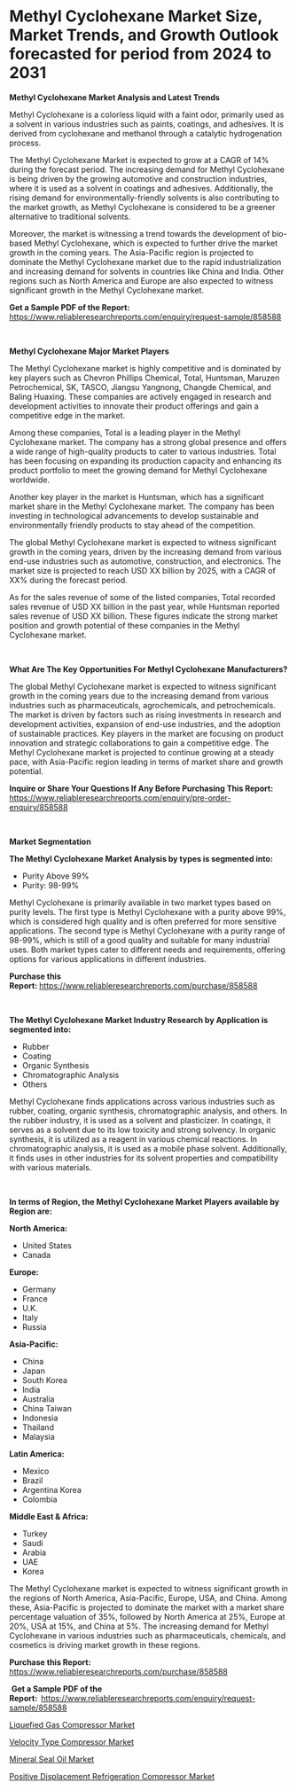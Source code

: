 <p><h1>Methyl Cyclohexane Market Size, Market Trends, and Growth Outlook forecasted for period from 2024 to 2031</h1></p><p><strong>Methyl Cyclohexane Market Analysis and Latest Trends</strong></p>
<p><p>Methyl Cyclohexane is a colorless liquid with a faint odor, primarily used as a solvent in various industries such as paints, coatings, and adhesives. It is derived from cyclohexane and methanol through a catalytic hydrogenation process. </p><p>The Methyl Cyclohexane Market is expected to grow at a CAGR of 14% during the forecast period. The increasing demand for Methyl Cyclohexane is being driven by the growing automotive and construction industries, where it is used as a solvent in coatings and adhesives. Additionally, the rising demand for environmentally-friendly solvents is also contributing to the market growth, as Methyl Cyclohexane is considered to be a greener alternative to traditional solvents.</p><p>Moreover, the market is witnessing a trend towards the development of bio-based Methyl Cyclohexane, which is expected to further drive the market growth in the coming years. The Asia-Pacific region is projected to dominate the Methyl Cyclohexane market due to the rapid industrialization and increasing demand for solvents in countries like China and India. Other regions such as North America and Europe are also expected to witness significant growth in the Methyl Cyclohexane market.</p></p>
<p><strong>Get a Sample PDF of the Report:&nbsp;</strong> <a href="https://www.reliableresearchreports.com/enquiry/request-sample/858588">https://www.reliableresearchreports.com/enquiry/request-sample/858588</a></p>
<p>&nbsp;</p>
<p><strong>Methyl Cyclohexane Major Market Players</strong></p>
<p><p>The Methyl Cyclohexane market is highly competitive and is dominated by key players such as Chevron Phillips Chemical, Total, Huntsman, Maruzen Petrochemical, SK, TASCO, Jiangsu Yangnong, Changde Chemical, and Baling Huaxing. These companies are actively engaged in research and development activities to innovate their product offerings and gain a competitive edge in the market.</p><p>Among these companies, Total is a leading player in the Methyl Cyclohexane market. The company has a strong global presence and offers a wide range of high-quality products to cater to various industries. Total has been focusing on expanding its production capacity and enhancing its product portfolio to meet the growing demand for Methyl Cyclohexane worldwide.</p><p>Another key player in the market is Huntsman, which has a significant market share in the Methyl Cyclohexane market. The company has been investing in technological advancements to develop sustainable and environmentally friendly products to stay ahead of the competition.</p><p>The global Methyl Cyclohexane market is expected to witness significant growth in the coming years, driven by the increasing demand from various end-use industries such as automotive, construction, and electronics. The market size is projected to reach USD XX billion by 2025, with a CAGR of XX% during the forecast period.</p><p>As for the sales revenue of some of the listed companies, Total recorded sales revenue of USD XX billion in the past year, while Huntsman reported sales revenue of USD XX billion. These figures indicate the strong market position and growth potential of these companies in the Methyl Cyclohexane market.</p></p>
<p>&nbsp;</p>
<p><strong>What Are The Key Opportunities For Methyl Cyclohexane Manufacturers?</strong></p>
<p><p>The global Methyl Cyclohexane market is expected to witness significant growth in the coming years due to the increasing demand from various industries such as pharmaceuticals, agrochemicals, and petrochemicals. The market is driven by factors such as rising investments in research and development activities, expansion of end-use industries, and the adoption of sustainable practices. Key players in the market are focusing on product innovation and strategic collaborations to gain a competitive edge. The Methyl Cyclohexane market is projected to continue growing at a steady pace, with Asia-Pacific region leading in terms of market share and growth potential.</p></p>
<p><strong>Inquire or Share Your Questions If Any Before Purchasing This Report:</strong> <a href="https://www.reliableresearchreports.com/enquiry/pre-order-enquiry/858588">https://www.reliableresearchreports.com/enquiry/pre-order-enquiry/858588</a></p>
<p>&nbsp;</p>
<p><strong>Market Segmentation</strong></p>
<p><strong>The Methyl Cyclohexane Market Analysis by types is segmented into:</strong></p>
<p><ul><li>Purity Above 99%</li><li>Purity: 98-99%</li></ul></p>
<p><p>Methyl Cyclohexane is primarily available in two market types based on purity levels. The first type is Methyl Cyclohexane with a purity above 99%, which is considered high quality and is often preferred for more sensitive applications. The second type is Methyl Cyclohexane with a purity range of 98-99%, which is still of a good quality and suitable for many industrial uses. Both market types cater to different needs and requirements, offering options for various applications in different industries.</p></p>
<p><strong>Purchase this Report:&nbsp;</strong><a href="https://www.reliableresearchreports.com/purchase/858588">https://www.reliableresearchreports.com/purchase/858588</a></p>
<p>&nbsp;</p>
<p><strong>The Methyl Cyclohexane Market Industry Research by Application is segmented into:</strong></p>
<p><ul><li>Rubber</li><li>Coating</li><li>Organic Synthesis</li><li>Chromatographic Analysis</li><li>Others</li></ul></p>
<p><p>Methyl Cyclohexane finds applications across various industries such as rubber, coating, organic synthesis, chromatographic analysis, and others. In the rubber industry, it is used as a solvent and plasticizer. In coatings, it serves as a solvent due to its low toxicity and strong solvency. In organic synthesis, it is utilized as a reagent in various chemical reactions. In chromatographic analysis, it is used as a mobile phase solvent. Additionally, it finds uses in other industries for its solvent properties and compatibility with various materials.</p></p>
<p>&nbsp;</p>
<p><strong>In terms of Region, the Methyl Cyclohexane Market Players available by Region are:</strong></p>
<p>
    <p> <strong> North America: </strong>
        <ul>
            <li>United States</li>
            <li>Canada</li>
        </ul>
        </p> 
    <p> <strong> Europe: </strong>
        <ul>
            <li>Germany</li>
            <li>France</li>
            <li>U.K.</li>
            <li>Italy</li>
            <li>Russia</li>
        </ul>
        </p> 
    <p> <strong> Asia-Pacific: </strong>
        <ul>
            <li>China</li>
            <li>Japan</li>
            <li>South Korea</li>
            <li>India</li>
            <li>Australia</li>
            <li>China Taiwan</li>
            <li>Indonesia</li>
            <li>Thailand</li>
            <li>Malaysia</li>
        </ul>
        </p> 
    <p> <strong> Latin America: </strong>
        <ul>
            <li>Mexico</li>
            <li>Brazil</li>
            <li>Argentina Korea</li>
            <li>Colombia</li>
        </ul>
        </p> 
    <p> <strong> Middle East & Africa: </strong>
        <ul>
            <li>Turkey</li>
            <li>Saudi</li>
            <li>Arabia</li>
            <li>UAE</li>
            <li>Korea</li>
        </ul>
    </p>
    </p>
<p><p>The Methyl Cyclohexane market is expected to witness significant growth in the regions of North America, Asia-Pacific, Europe, USA, and China. Among these, Asia-Pacific is projected to dominate the market with a market share percentage valuation of 35%, followed by North America at 25%, Europe at 20%, USA at 15%, and China at 5%. The increasing demand for Methyl Cyclohexane in various industries such as pharmaceuticals, chemicals, and cosmetics is driving market growth in these regions.</p></p>
<p><strong>Purchase this Report: </strong><a href="https://www.reliableresearchreports.com/purchase/858588">https://www.reliableresearchreports.com/purchase/858588</a></p>
<p>&nbsp;<strong>Get a Sample PDF of the Report:&nbsp;&nbsp;</strong><a href="https://www.reliableresearchreports.com/enquiry/request-sample/858588">https://www.reliableresearchreports.com/enquiry/request-sample/858588</a></p>
<p><strong></strong></p>
<p><p><a href="https://view.publitas.com/reportprime-1/global-liquefied-gas-compressor-market-size-and-market-trends-insights-and-projections-from-2023-to-2030/">Liquefied Gas Compressor Market</a></p><p><a href="https://view.publitas.com/reportprime-1/global-velocity-type-compressor-market-by-types-applications-and-major-players-with-regional-growth-rate-analysis-and-development-situation-from-2023-to-2030/">Velocity Type Compressor Market</a></p><p><a href="https://picayune-night-cbd.notion.site/Mineral-Seal-Oil-Market-Size-Share-Trends-Analysis-Report-By-Application-Regional-Outlook-Compe-c4726416cfeb4b3f85ee5c3772676968">Mineral Seal Oil Market</a></p><p><a href="https://view.publitas.com/reportprime-1/positive-displacement-refrigeration-compressor-market-growth-market-trends-covid-19-impact-and-forecasts-for-period-from-2023-2030/">Positive Displacement Refrigeration Compressor Market</a></p></p>